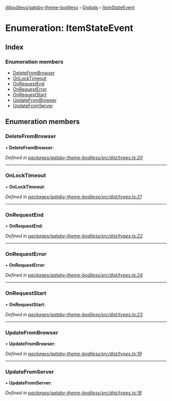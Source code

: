 [@bodiless/gatsby-theme-bodiless](../README.md) › [Globals](../globals.md) › [ItemStateEvent](itemstateevent.md)

# Enumeration: ItemStateEvent

## Index

### Enumeration members

* [DeleteFromBrowser](itemstateevent.md#deletefrombrowser)
* [OnLockTimeout](itemstateevent.md#onlocktimeout)
* [OnRequestEnd](itemstateevent.md#onrequestend)
* [OnRequestError](itemstateevent.md#onrequesterror)
* [OnRequestStart](itemstateevent.md#onrequeststart)
* [UpdateFromBrowser](itemstateevent.md#updatefrombrowser)
* [UpdateFromServer](itemstateevent.md#updatefromserver)

## Enumeration members

###  DeleteFromBrowser

• **DeleteFromBrowser**:

*Defined in [packages/gatsby-theme-bodiless/src/dist/types.ts:20](https://github.com/johnsonandjohnson/Bodiless-JS/blob/8d63f93c/packages/gatsby-theme-bodiless/src/dist/types.ts#L20)*

___

###  OnLockTimeout

• **OnLockTimeout**:

*Defined in [packages/gatsby-theme-bodiless/src/dist/types.ts:21](https://github.com/johnsonandjohnson/Bodiless-JS/blob/8d63f93c/packages/gatsby-theme-bodiless/src/dist/types.ts#L21)*

___

###  OnRequestEnd

• **OnRequestEnd**:

*Defined in [packages/gatsby-theme-bodiless/src/dist/types.ts:22](https://github.com/johnsonandjohnson/Bodiless-JS/blob/8d63f93c/packages/gatsby-theme-bodiless/src/dist/types.ts#L22)*

___

###  OnRequestError

• **OnRequestError**:

*Defined in [packages/gatsby-theme-bodiless/src/dist/types.ts:24](https://github.com/johnsonandjohnson/Bodiless-JS/blob/8d63f93c/packages/gatsby-theme-bodiless/src/dist/types.ts#L24)*

___

###  OnRequestStart

• **OnRequestStart**:

*Defined in [packages/gatsby-theme-bodiless/src/dist/types.ts:23](https://github.com/johnsonandjohnson/Bodiless-JS/blob/8d63f93c/packages/gatsby-theme-bodiless/src/dist/types.ts#L23)*

___

###  UpdateFromBrowser

• **UpdateFromBrowser**:

*Defined in [packages/gatsby-theme-bodiless/src/dist/types.ts:19](https://github.com/johnsonandjohnson/Bodiless-JS/blob/8d63f93c/packages/gatsby-theme-bodiless/src/dist/types.ts#L19)*

___

###  UpdateFromServer

• **UpdateFromServer**:

*Defined in [packages/gatsby-theme-bodiless/src/dist/types.ts:18](https://github.com/johnsonandjohnson/Bodiless-JS/blob/8d63f93c/packages/gatsby-theme-bodiless/src/dist/types.ts#L18)*
